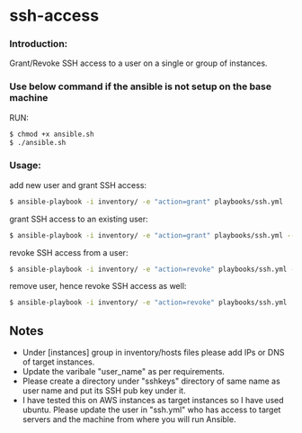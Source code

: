 # ssh-access
### Introduction:
Grant/Revoke SSH access to a user on a single or group of instances.

### Use below command if the ansible is not setup on the base machine
RUN:
```bash
$ chmod +x ansible.sh
$ ./ansible.sh
```
### Usage:

add new user and grant SSH access:
```bash
$ ansible-playbook -i inventory/ -e "action=grant" playbooks/ssh.yml
```

grant SSH access to an existing user:
```bash
$ ansible-playbook -i inventory/ -e "action=grant" playbooks/ssh.yml --skip-tags=add
```

revoke SSH access from a user:
```bash
$ ansible-playbook -i inventory/ -e "action=revoke" playbooks/ssh.yml --skip-tags=remove
```

remove user, hence revoke SSH access as well:
```bash
$ ansible-playbook -i inventory/ -e "action=revoke" playbooks/ssh.yml
```

## Notes
 - Under [instances] group in inventory/hosts files please add IPs or DNS of target instances.
 - Update the varibale "user_name" as per requirements.
 - Please create a directory under "sshkeys" directory of same name as user name and put its SSH pub key under it.
 - I have tested this on AWS instances as target instances so I have used ubuntu. Please update the user in "ssh.yml" who has access to target servers and the machine from where you will run Ansible.
